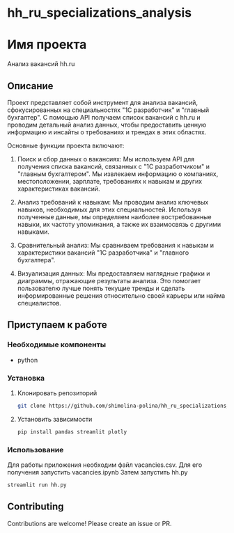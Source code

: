 # hh_ru_specializations_analysis

# Имя проекта

Анализ вакансий hh.ru

## Описание

Проект представляет собой инструмент для анализа вакансий, сфокусированных на специальностях "1С разработчик" и "главный бухгалтер". С помощью API получаем список вакансий с hh.ru и проводим детальный анализ данных, чтобы предоставить ценную информацию и инсайты о требованиях и трендах в этих областях.

Основные функции проекта включают:

1. Поиск и сбор данных о вакансиях: Мы используем API для получения списка вакансий, связанных с "1С разработчиком" и "главным бухгалтером". Мы извлекаем информацию о компаниях, местоположении, зарплате, требованиях к навыкам и других характеристиках вакансий.

2. Анализ требований к навыкам: Мы проводим анализ ключевых навыков, необходимых для этих специальностей. Используя полученные данные, мы определяем наиболее востребованные навыки, их частоту упоминания, а также их взаимосвязь с другими навыками.

3. Сравнительный анализ: Мы сравниваем требования к навыкам и характеристики вакансий "1С разработчика" и "главного бухгалтера". 

4. Визуализация данных: Мы предоставляем наглядные графики и диаграммы, отражающие результаты анализа. Это помогает пользователю лучше понять текущие тренды и сделать информированные решения относительно своей карьеры или найма специалистов.

## Приступаем к работе

### Необходимые компоненты

- python

### Установка

1. Клонировать репозиторий
   ```sh
   git clone https://github.com/shimolina-polina/hh_ru_specializations_analysis.git
   ```
2. Установить зависимости
   ```sh
   pip install pandas streamlit plotly
   ```
   
### Использование
Для работы приложения необходим файл vacancies.csv. Для его получения запустить vacancies.ipynb
Затем запустить hh.py
```sh
streamlit run hh.py
```

## Contributing

Contributions are welcome! Please create an issue or PR.

